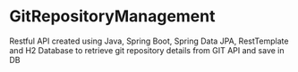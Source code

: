 # GitRepositoryManagement
Restful API created using Java, Spring Boot, Spring Data JPA, RestTemplate and H2 Database to retrieve git repository details from GIT API and save in DB

